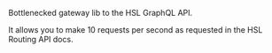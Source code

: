Bottlenecked gateway lib to the HSL GraphQL API.

It allows you to make 10 requests per second as
requested in the HSL Routing API docs.
